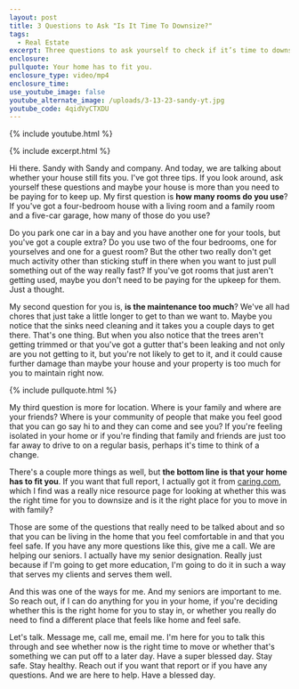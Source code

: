 ```yaml
---
layout: post
title: 3 Questions to Ask "Is It Time To Downsize?"
tags:
  - Real Estate
excerpt: Three questions to ask yourself to check if it’s time to downsize.
enclosure:
pullquote: Your home has to fit you.
enclosure_type: video/mp4
enclosure_time:
use_youtube_image: false
youtube_alternate_image: /uploads/3-13-23-sandy-yt.jpg
youtube_code: 4qidVyCTXDU
---
```

{% include youtube.html %}

{% include excerpt.html %}

Hi there. Sandy with Sandy and company. And today, we are talking about whether your house still fits you. I've got three tips. If you look around, ask yourself these questions and maybe your house is more than you need to be paying for to keep up. My first question is **how many rooms do you use**? If you've got a four-bedroom house with a living room and a family room and a five-car garage, how many of those do you use?

Do you park one car in a bay and you have another one for your tools, but you've got a couple extra? Do you use two of the four bedrooms, one for yourselves and one for a guest room? But the other two really don't get much activity other than sticking stuff in there when you want to just pull something out of the way really fast? If you've got rooms that just aren't getting used, maybe you don't need to be paying for the upkeep for them. Just a thought.&nbsp;

My second question for you is, **is the maintenance too much**? We've all had chores that just take a little longer to get to than we want to. Maybe you notice that the sinks need cleaning and it takes you a couple days to get there. That's one thing. But when you also notice that the trees aren't getting trimmed or that you've got a gutter that's been leaking and not only are you not getting to it, but you're not likely to get to it, and it could cause further damage than maybe your house and your property is too much for you to maintain right now.

{% include pullquote.html %}

My third question is more for location. Where is your family and where are your friends? Where is your community of people that make you feel good that you can go say hi to and they can come and see you? If you're feeling isolated in your home or if you're finding that family and friends are just too far away to drive to on a regular basis, perhaps it's time to think of a change.

There's a couple more things as well, but **the bottom line is that your home has to fit you**. If you want that full report, I actually got it from [caring.com](caring.com), which I find was a really nice resource page for looking at whether this was the right time for you to downsize and is it the right place for you to move in with family?

Those are some of the questions that really need to be talked about and so that you can be living in the home that you feel comfortable in and that you feel safe. If you have any more questions like this, give me a call. We are helping our seniors. I actually have my senior designation. Really just because if I'm going to get more education, I'm going to do it in such a way that serves my clients and serves them well.

And this was one of the ways for me. And my seniors are important to me. So reach out, if I can do anything for you in your home, if you're deciding whether this is the right home for you to stay in, or whether you really do need to find a different place that feels like home and feel safe.

Let's talk. Message me, call me, email me. I'm here for you to talk this through and see whether now is the right time to move or whether that's something we can put off to a later day. Have a super blessed day. Stay safe. Stay healthy. Reach out if you want that report or if you have any questions. And we are here to help. Have a blessed day.